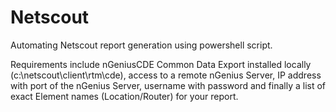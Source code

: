 # Netscout
Automating Netscout report generation using powershell script.

Requirements include nGeniusCDE Common Data Export installed locally (c:\netscout\client\rtm\cde), access to a remote nGenius Server, IP address with port of the nGenius Server, username with password and finally a list of exact Element names (Location/Router) for your report.
